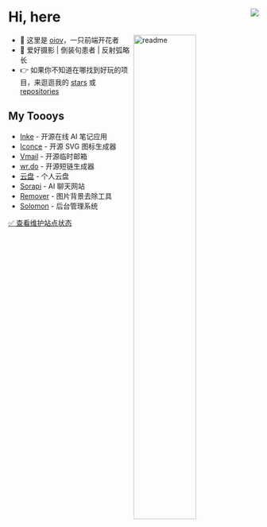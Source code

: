 <h1>
Hi, here
  <img align='right' src="https://hits.seeyoufarm.com/api/count/incr/badge.svg?url=https%3A%2F%2Fgithub.com%2Fyesmore%2Fhit-counter&count_bg=%2379C83D&title_bg=%23555555&icon=awesomelists.svg&icon_color=%230AFFAB&title=visitor&edge_flat=true" /> 	
</h1>

<img align='right' width='50%' alt='readme' src="https://github-readme-stats-git-masterrstaa-rickstaa.vercel.app/api?username=oiov&show_icons=true&theme=react" /> 

- 👴 这里是 [oiov](https://www.oiov.dev)，一只前端开花者
- 🚀 爱好摄影 | 倒装句患者 | 反射弧略长
- 👉 如果你不知道在哪找到好玩的项目，来逛逛我的 [stars](https://github.com/oiov?tab=stars) 或 [repositories](https://github.com/oiov?tab=repositories)

## My Toooys

- [Inke](https://inke.app) - 开源在线 AI 笔记应用
- [Iconce](https://iconce.com) - 开源 SVG 图标生成器
- [Vmail](https://vmail.dev) - 开源临时邮箱
- [wr.do](https://wr.do) - 开源短链生成器
- [云盘](https://pan.oiov.dev) - 个人云盘
- [Sorapi](https://wr.do/ai) - AI 聊天网站
- [Remover](https://wr.do/rmbg) - 图片背景去除工具
- [Solomon](https://solomon.oiov.dev) - 后台管理系统


[✅ 查看维护站点状态](https://status.wr.do)

<!--
原账号 [`github.com/yesmore`](https://web.archive.org/web/20240324114952/https://github.com/yesmore) 

<!--
<img width='50%' alt='gzh' src="https://img.aoau.top/other/myzr.png" />
 -->
 

<!--
<img  width='50%' src="https://github.com/yesmore/yesmore/assets/89140804/3de0baff-86c8-43d1-8d67-5c05966b7dfe"/>

## ✨ Tech & Skill

<div align="left">
  <img src="https://img.shields.io/badge/-JavaScript-f6da1c?style=flat-square&logo=javascript&logoColor=white">
  <img src="https://img.shields.io/badge/-TypeScript-2b6dbf?style=flat-square&logo=typescript&logoColor=white">
  <img src="https://img.shields.io/badge/-Vue-46b882?style=flat-square&logo=vue.js&logoColor=white">
  <img src="https://img.shields.io/badge/-React-00b4ce?style=flat-square&logo=react&logoColor=white">
  <img src="https://img.shields.io/badge/-Next-black?style=flat-square&logo=next.js&logoColor=white">
  <img src="https://img.shields.io/badge/MINA-09b955?style=flat-square&logo=wechat&logoColor=white">
  <img src="https://img.shields.io/badge/-Sass-bf608e?style=flat-square&logo=sass&logoColor=white">
  <img src="https://img.shields.io/badge/-Swift-ff6b6b?style=flat-square&logo=swift&logoColor=white">  <br>

  <img src="https://img.shields.io/badge/-Node.js-3C873A?style=flat-square&logo=Node.js&logoColor=white">	
  <img src="https://img.shields.io/badge/-GoLand-55b9f3?style=flat-square&logo=go">	
  <img src="https://img.shields.io/badge/-Python-default?style=flat-square&logo=python">	
  <img src="https://img.shields.io/badge/-Git-ee462c?style=flat-square&logo=git&logoColor=white">
  <img src="https://img.shields.io/badge/-Nginx-408e43?style=flat-square&logo=nginx&logoColor=white">
  <img src="https://img.shields.io/badge/-Docker-218bea?style=flat-square&logo=docker&logoColor=white">
  <img src="https://img.shields.io/badge/-Github-black?style=flat-square&logo=github">	
</div>

<div align='middle'>
  <img src='https://cdn.jsdelivr.net/gh/yesmore/yesmore@output/github-contribution-grid-snake.svg#gh-dark-mode-only'/>
</div>
 -->
